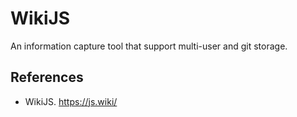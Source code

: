 # WikiJS

An information capture tool that support multi-user and git storage.

## References

- WikiJS. <https://js.wiki/>
